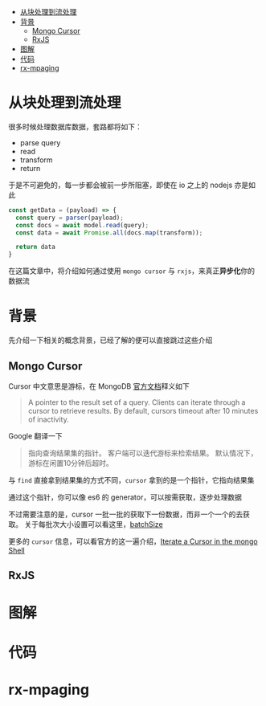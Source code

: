 <!-- TOC -->

- [从块处理到流处理](#从块处理到流处理)
- [背景](#背景)
  - [Mongo Cursor](#mongo-cursor)
  - [RxJS](#rxjs)
- [图解](#图解)
- [代码](#代码)
- [rx-mpaging](#rx-mpaging)

<!-- /TOC -->

# 从块处理到流处理

很多时候处理数据库数据，套路都将如下：

* parse query
* read
* transform
* return

于是不可避免的，每一步都会被前一步所阻塞，即使在 io 之上的 nodejs 亦是如此
```js
const getData = (payload) => {
  const query = parser(payload);
  const docs = await model.read(query);
  const data = await Promise.all(docs.map(transform));

  return data
}
```

在这篇文章中，将介绍如何通过使用 `mongo cursor` 与 `rxjs`，来真正**异步化**你的数据流

# 背景

先介绍一下相关的概念背景，已经了解的便可以直接跳过这些介绍

## Mongo Cursor

Cursor 中文意思是游标，在 MongoDB [官方文档](https://docs.mongodb.com/manual/reference/glossary/#term-cursor)释义如下

>A pointer to the result set of a query. Clients can iterate through a cursor to retrieve results. By default, cursors timeout after 10 minutes of inactivity.

Google 翻译一下

>指向查询结果集的指针。 客户端可以迭代游标来检索结果。 默认情况下，游标在闲置10分钟后超时。

与 `find` 直接拿到结果集的方式不同，`cursor` 拿到的是一个指针，它指向结果集

通过这个指针，你可以像 es6 的 generator，可以按需获取，逐步处理数据

不过需要注意的是，cursor 一批一批的获取下一份数据，而非一个一个的去获取。
关于每批次大小设置可以看这里，[batchSize](https://docs.mongodb.com/manual/reference/method/cursor.batchSize)

更多的 `cursor` 信息，可以看官方的这一遍介绍，[Iterate a Cursor in the mongo Shell](https://docs.mongodb.com/manual/tutorial/iterate-a-cursor/#read-operations-cursors)

## RxJS

# 图解

# 代码

# rx-mpaging